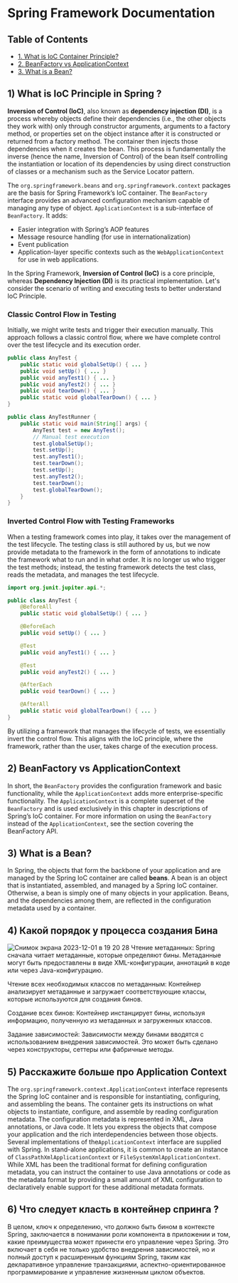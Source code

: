 # Spring Framework Documentation

## Table of Contents
- [1. What is IoC Container Principle?](#1-what-is-ioc-container-principle)
- [2. BeanFactory vs ApplicationContext](#2-beanfactory-vs-applicationcontext)
- [3. What is a Bean?](#3-what-is-a-bean)

## 1) What is IoC Principle in Spring ?

**Inversion of Control (IoC)**, also known as **dependency injection (DI)**, is a process whereby objects define their dependencies (i.e., the other objects they work with) only through constructor arguments, arguments to a factory method, or properties set on the object instance after it is constructed or returned from a factory method. The container then injects those dependencies when it creates the bean. This process is fundamentally the inverse (hence the name, Inversion of Control) of the bean itself controlling the instantiation or location of its dependencies by using direct construction of classes or a mechanism such as the Service Locator pattern.

The `org.springframework.beans` and `org.springframework.context` packages are the basis for Spring Framework’s IoC container. The `BeanFactory` interface provides an advanced configuration mechanism capable of managing any type of object. `ApplicationContext` is a sub-interface of `BeanFactory`. It adds:

- Easier integration with Spring’s AOP features
- Message resource handling (for use in internationalization)
- Event publication
- Application-layer specific contexts such as the `WebApplicationContext` for use in web applications.

In the Spring Framework, **Inversion of Control (IoC)** is a core principle, whereas **Dependency Injection (DI)** is its practical implementation. 
Let's consider the scenario of writing and executing tests to better understand IoC Principle.

### Classic Control Flow in Testing

Initially, we might write tests and trigger their execution manually. This approach follows a classic control flow, where we have complete control over the test lifecycle and its execution order.

```java
public class AnyTest {
    public static void globalSetUp() { ... }
    public void setUp() { ... }
    public void anyTest1() { ... }
    public void anyTest2() { ... }
    public void tearDown() { ... }
    public static void globalTearDown() { ... }
}

public class AnyTestRunner {
    public static void main(String[] args) {
        AnyTest test = new AnyTest();
        // Manual test execution
        test.globalSetUp();
        test.setUp();
        test.anyTest1();
        test.tearDown();
        test.setUp();
        test.anyTest2();
        test.tearDown();
        test.globalTearDown();
    }
}
```

### Inverted Control Flow with Testing Frameworks
When a testing framework comes into play, it takes over the management of the test lifecycle. The testing class is still authored by us, but we now provide metadata to the framework in the form of annotations to indicate the framework what to run and in what order. It is no longer us who trigger the test methods; instead, the testing framework detects the test class, reads the metadata, and manages the test lifecycle.
```java
import org.junit.jupiter.api.*;

public class AnyTest {
    @BeforeAll
    public static void globalSetUp() { ... }

    @BeforeEach
    public void setUp() { ... }

    @Test
    public void anyTest1() { ... }

    @Test
    public void anyTest2() { ... }

    @AfterEach
    public void tearDown() { ... }

    @AfterAll
    public static void globalTearDown() { ... }
}
```
By utilizing a framework that manages the lifecycle of tests, we essentially invert the control flow. This aligns with the IoC principle, where the framework, rather than the user, takes charge of the execution process.

## 2) BeanFactory vs ApplicationContext

In short, the `BeanFactory` provides the configuration framework and basic functionality, while the `ApplicationContext` adds more enterprise-specific functionality. The `ApplicationContext` is a complete superset of the `BeanFactory` and is used exclusively in this chapter in descriptions of Spring’s IoC container. For more information on using the `BeanFactory` instead of the `ApplicationContext`, see the section covering the BeanFactory API.

## 3) What is a Bean?

In Spring, the objects that form the backbone of your application and are managed by the Spring IoC container are called **beans**. A bean is an object that is instantiated, assembled, and managed by a Spring IoC container. Otherwise, a bean is simply one of many objects in your application. Beans, and the dependencies among them, are reflected in the configuration metadata used by a container.

## 4) Какой порядок у процесса создания Бина
![Снимок экрана 2023-12-01 в 19 20 28](https://github.com/Nurs-27/2023-11-otus-spring-nursultan/assets/15341062/b4e32615-5f73-447e-9d9d-955352beb751)
Чтение метаданных: Spring сначала читает метаданные, которые определяют бины. Метаданные могут быть предоставлены в виде XML-конфигурации, аннотаций в коде или через Java-конфигурацию.

Чтение всех необходимых классов по метаданным: Контейнер анализирует метаданные и загружает соответствующие классы, которые используются для создания бинов.

Создание всех бинов: Контейнер инстанцирует бины, используя информацию, полученную из метаданных и загруженных классов.

Задание зависимостей: Зависимости между бинами вводятся с использованием внедрения зависимостей. Это может быть сделано через конструкторы, сеттеры или фабричные методы.

## 5) Расскажите больше про Application Context
The `org.springframework.context.ApplicationContext` interface represents the Spring IoC container and is responsible for instantiating, configuring, and assembling the beans. The container gets its instructions on what objects to instantiate, configure, and assemble by reading configuration metadata. The configuration metadata is represented in XML, Java annotations, or Java code. It lets you express the objects that compose your application and the rich interdependencies between those objects.
Several implementations of the`ApplicationContext` interface are supplied with Spring. In stand-alone applications, it is common to create an instance of `ClassPathXmlApplicationContext` or `FileSystemXmlApplicationContext`. While XML has been the traditional format for defining configuration metadata, you can instruct the container to use Java annotations or code as the metadata format by providing a small amount of XML configuration to declaratively enable support for these additional metadata formats.

## 6) Что следует класть в контейнер спринга ?
В целом, ключ к определению, что должно быть бином в контексте Spring, заключается в понимании роли компонента в приложении и том, какие преимущества может принести его управление через Spring. Это включает в себя не только удобство внедрения зависимостей, но и полный доступ к расширенным функциям Spring, таким как декларативное управление транзакциями, аспектно-ориентированное программирование и управление жизненным циклом объектов.

